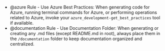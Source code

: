 - @azure Rule - Use Azure Best Practices: When generating code for Azure, running terminal commands for Azure, or performing operations related to Azure, invoke your `azure_development-get_best_practices` tool if available.
- @documentation Rule - Use Documentation Folder: When generating or creating any .md files (except README.md in root), always place them in the `/documentation` folder to keep documentation organized and centralized.

